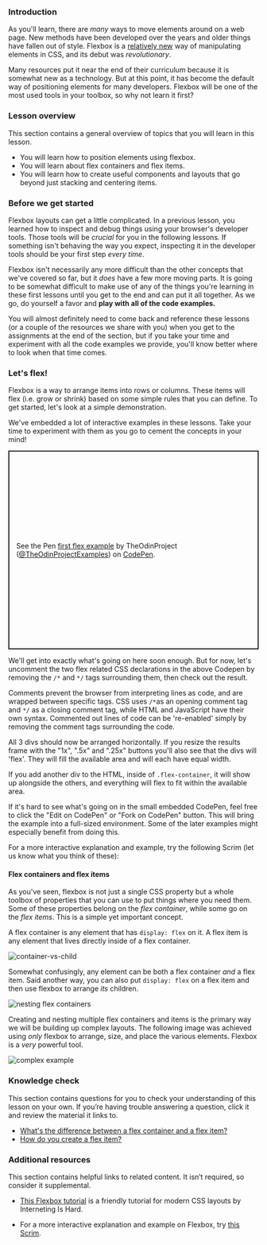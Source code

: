### Introduction

As you'll learn, there are _many_ ways to move elements around on a web page. New methods have been developed over the years and older things have fallen out of style. Flexbox is a [relatively new](https://medium.com/@BennyOgidan/history-of-css-grid-and-css-flexbox-658ae6cfe6d2) way of manipulating elements in CSS, and its debut was _revolutionary_.

Many resources put it near the end of their curriculum because it is somewhat new as a technology. But at this point, it has become the default way of positioning elements for many developers. Flexbox will be one of the most used tools in your toolbox, so why not learn it first?

### Lesson overview

This section contains a general overview of topics that you will learn in this lesson.

-   You will learn how to position elements using flexbox.
-   You will learn about flex containers and flex items.
-   You will learn how to create useful components and layouts that go beyond just stacking and centering items.

### Before we get started

Flexbox layouts can get a little complicated. In a previous lesson, you learned how to inspect and debug things using your browser's developer tools. Those tools will be _crucial_ for you in the following lessons. If something isn't behaving the way you expect, inspecting it in the developer tools should be your first step _every time_.

Flexbox isn't necessarily any more difficult than the other concepts that we've covered so far, but it _does_ have a few more moving parts. It is going to be somewhat difficult to make use of any of the things you're learning in these first lessons until you get to the end and can put it all together. As we go, do yourself a favor and **play with all of the code examples.**

You will almost definitely need to come back and reference these lessons (or a couple of the resources we share with you) when you get to the assignments at the end of the section, but if you take your time and experiment with all the code examples we provide, you'll know better where to look when that time comes.

### Let's flex!

Flexbox is a way to arrange items into rows or columns. These items will flex (i.e. grow or shrink) based on some simple rules that you can define. To get started, let's look at a simple demonstration.

<div class="lesson-note" markdown="1">

We've embedded a lot of interactive examples in these lessons. Take your time to experiment with them as you go to cement the concepts in your mind!

</div>

<p class="codepen" data-height="400" data-default-tab="html,result" data-slug-hash="QWgNxrp" data-editable="true" data-user="TheOdinProjectExamples" style="height: 400px; box-sizing: border-box; display: flex; align-items: center; justify-content: center; border: 2px solid; margin: 1em 0; padding: 1em;">
  <span>See the Pen <a href="https://codepen.io/TheOdinProjectExamples/pen/QWgNxrp">
  first flex example</a> by TheOdinProject (<a href="https://codepen.io/TheOdinProjectExamples">@TheOdinProjectExamples</a>)
  on <a href="https://codepen.io">CodePen</a>.</span>
</p>
<script async src="https://cpwebassets.codepen.io/assets/embed/ei.js"></script>

We'll get into exactly what's going on here soon enough. But for now, let's uncomment the two flex related CSS declarations in the above Codepen by removing the `/*` and `*/` tags surrounding them, then check out the result.

<div class="lesson-note" markdown="1">

Comments prevent the browser from interpreting lines as code, and are wrapped between specific tags. CSS uses `/*`as an opening comment tag and `*/` as a closing comment tag, while HTML and JavaScript have their own syntax. Commented out lines of code can be 're-enabled' simply by removing the comment tags surrounding the code.

</div>

All 3 divs should now be arranged horizontally. If you resize the results frame with the "1x", ".5x" and ".25x" buttons you'll also see that the divs will 'flex'. They will fill the available area and will each have equal width.

If you add another div to the HTML, inside of `.flex-container`, it will show up alongside the others, and everything will flex to fit within the available area.


<div class="lesson-note" markdown="1">

If it's hard to see what's going on in the small embedded CodePen, feel free to click the "Edit on CodePen" or "Fork on CodePen" button. This will bring the example into a full-sized environment. Some of the later examples might especially benefit from doing this.

</div>

For a more interactive explanation and example, try the following Scrim (let us know what you think of these):

#### Flex containers and flex items

As you've seen, flexbox is not just a single CSS property but a whole toolbox of properties that you can use to put things where you need them. Some of these properties belong on the _flex container_, while some go on the _flex items_. This is a simple yet important concept.

<span id="flex-container-item-knowledge-check">A flex container is any element that has `display: flex` on it. A flex item is any element that lives directly inside of a flex container.</span>

<span id="how-to-create-flex-item-knowledge-check">![container-vs-child](https://cdn.statically.io/gh/TheOdinProject/curriculum/495704c6eb6bf33bc927534f231533a82b27b2ac/html_css/v2/foundations/flexbox/imgs/03.png)</span>

Somewhat confusingly, any element can be both a flex container _and_ a flex item. Said another way, you can also put `display: flex` on a flex item and then use flexbox to arrange _its_ children.

![nesting flex containers](https://cdn.statically.io/gh/TheOdinProject/curriculum/495704c6eb6bf33bc927534f231533a82b27b2ac/html_css/v2/foundations/flexbox/imgs/04.png)

Creating and nesting multiple flex containers and items is the primary way we will be building up complex layouts. The following image was achieved using _only_ flexbox to arrange, size, and place the various elements. Flexbox is a _very_ powerful tool.

![complex example](https://cdn.statically.io/gh/TheOdinProject/curriculum/495704c6eb6bf33bc927534f231533a82b27b2ac/html_css/v2/foundations/flexbox/imgs/05.png)

### Knowledge check

This section contains questions for you to check your understanding of this lesson on your own. If you’re having trouble answering a question, click it and review the material it links to.

-   [What's the difference between a flex container and a flex item?](#flex-container-item-knowledge-check)
-   [How do you create a flex item?](#how-to-create-flex-item-knowledge-check)

### Additional resources

This section contains helpful links to related content. It isn’t required, so consider it supplemental.

* [This Flexbox tutorial](https://internetingishard.netlify.app/html-and-css/flexbox/index.html) is a friendly tutorial for modern CSS layouts by Interneting Is Hard.

* For a more interactive explanation and example on Flexbox, try [this Scrim](https://scrimba.com/learn/flexbox/your-first-flexbox-layout-flexbox-tutorial-canLGCw).
